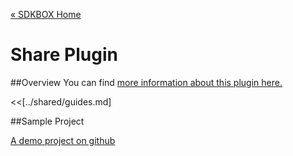 [&#171; SDKBOX Home](http://sdkbox.com)

<h1>Share Plugin</h1>

##Overview
You can find [more information about this plugin here.](http://www.cocos2d-x.org/sdkbox/share)


<<[../shared/guides.md]


##Sample Project

[A demo project on github](https://github.com/sdkbox/sdkbox-share-sample)
